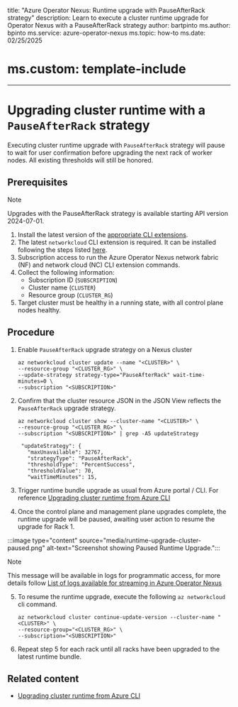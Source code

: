 
title: "Azure Operator Nexus: Runtime upgrade with PauseAfterRack strategy"
description: Learn to execute a cluster runtime upgrade for Operator Nexus with a PauseAfterRack strategy
author: bartpinto
ms.author: bpinto
ms.service: azure-operator-nexus
ms.topic: how-to
ms.date: 02/25/2025
# ms.custom: template-include
---
# Upgrading cluster runtime with a `PauseAfterRack` strategy

Executing cluster runtime upgrade with `PauseAfterRack` strategy will pause to wait for user confirmation before upgrading the next rack of worker nodes. All existing thresholds will still be honored.

## Prerequisites

> [!NOTE]
> Upgrades with the PauseAfterRack strategy is available starting API version 2024-07-01.

1. Install the latest version of the [appropriate CLI extensions](howto-install-cli-extensions.md).
1. The latest `networkcloud` CLI extension is required. It can be installed following the steps listed [here](./howto-install-cli-extensions.md).
1. Subscription access to run the Azure Operator Nexus network fabric (NF) and network cloud (NC) CLI extension commands.
1. Collect the following information:
   - Subscription ID (`SUBSCRIPTION`)
   - Cluster name (`CLUSTER`)
   - Resource group (`CLUSTER_RG`)
1. Target cluster must be healthy in a running state, with all control plane nodes healthy.

## Procedure

1. Enable `PauseAfterRack` upgrade strategy on a Nexus cluster

   ```azurecli
   az networkcloud cluster update --name "<CLUSTER>" \
   --resource-group "<CLUSTER_RG>" \
   --update-strategy strategy-type="PauseAfterRack" wait-time-minutes=0 \
   --subscription "<SUBSCRIPTION>"
   ```

2. Confirm that the cluster resource JSON in the JSON View reflects the `PauseAfterRack` upgrade strategy.

   ```azurecli
   az networkcloud cluster show --cluster-name "<CLUSTER>" \
   --resource-group "<CLUSTER_RG>" \
   --subscription "<SUBSCRIPTION>" | grep -A5 updateStrategy

    "updateStrategy": {
      "maxUnavailable": 32767,
      "strategyType": "PauseAfterRack",
      "thresholdType": "PercentSuccess",
      "thresholdValue": 70,
      "waitTimeMinutes": 15,
   ```

3. Trigger runtime bundle upgrade as usual from Azure portal / CLI. For reference [Upgrading cluster runtime from Azure CLI](./howto-cluster-runtime-upgrade.md)

4. Once the control plane and management plane upgrades complete, the runtime upgrade will be paused, awaiting user action to resume the upgrade for Rack 1.

:::image type="content" source="media/runtime-upgrade-cluster-paused.png" alt-text="Screenshot showing Paused Runtime Upgrade.":::

> [!NOTE]
> This message will be available in logs for programmatic access, for more details follow [List of logs available for streaming in Azure Operator Nexus](list-logs-available.md)

5. To resume the runtime upgrade, execute the following `az networkcloud` cli command.

   ```azurecli
   az networkcloud cluster continue-update-version --cluster-name "<CLUSTER>" \
   --resource-group="<CLUSTER_RG>" \
   --subscription="<SUBSCRIPTION>"
   ```

6. Repeat step 5 for each rack until all racks have been upgraded to the latest runtime bundle.

## Related content

- [Upgrading cluster runtime from Azure CLI](./howto-cluster-runtime-upgrade.md)

